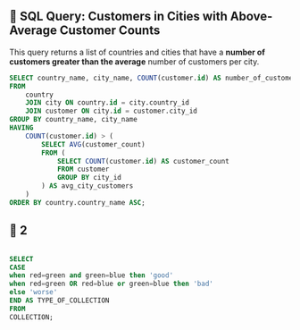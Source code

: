 ## 📌 SQL Query: Customers in Cities with Above-Average Customer Counts

This query returns a list of countries and cities that have a **number of customers greater than the average** number of customers per city.

```sql
SELECT country_name, city_name, COUNT(customer.id) AS number_of_customer
FROM 
    country 
    JOIN city ON country.id = city.country_id
    JOIN customer ON city.id = customer.city_id
GROUP BY country_name, city_name
HAVING 
    COUNT(customer.id) > (
        SELECT AVG(customer_count)
        FROM (
            SELECT COUNT(customer.id) AS customer_count 
            FROM customer  
            GROUP BY city_id
        ) AS avg_city_customers
    )
ORDER BY country.country_name ASC;
```
## 📌 2
```sql

SELECT 
CASE
when red=green and green=blue then 'good'
when red=green OR red=blue or green=blue then 'bad'
else 'worse'
END AS TYPE_OF_COLLECTION
FROM
COLLECTION;

```
